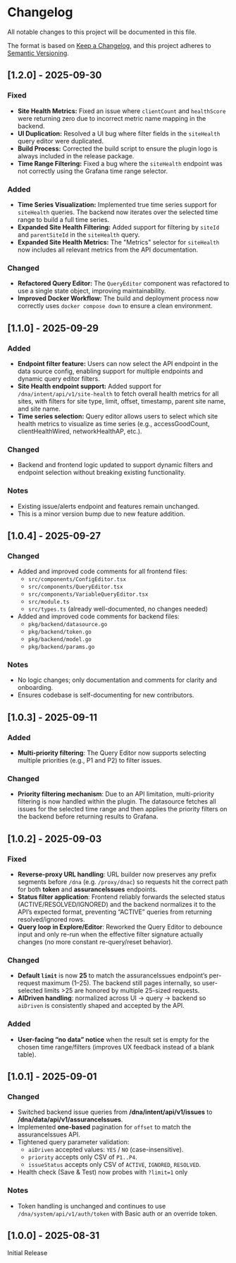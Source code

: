 # Changelog

All notable changes to this project will be documented in this file.

The format is based on [Keep a Changelog](https://keepachangelog.com/en/1.0.0/),
and this project adheres to [Semantic Versioning](https://semver.org/).

## [1.2.0] - 2025-09-30

### Fixed
- **Site Health Metrics:** Fixed an issue where `clientCount` and `healthScore` were returning zero due to incorrect metric name mapping in the backend.
- **UI Duplication:** Resolved a UI bug where filter fields in the `siteHealth` query editor were duplicated.
- **Build Process:** Corrected the build script to ensure the plugin logo is always included in the release package.
- **Time Range Filtering:** Fixed a bug where the `siteHealth` endpoint was not correctly using the Grafana time range selector.

### Added
- **Time Series Visualization:** Implemented true time series support for `siteHealth` queries. The backend now iterates over the selected time range to build a full time series.
- **Expanded Site Health Filtering:** Added support for filtering by `siteId` and `parentSiteId` in the `siteHealth` query.
- **Expanded Site Health Metrics:** The "Metrics" selector for `siteHealth` now includes all relevant metrics from the API documentation.

### Changed
- **Refactored Query Editor:** The `QueryEditor` component was refactored to use a single state object, improving maintainability.
- **Improved Docker Workflow:** The build and deployment process now correctly uses `docker compose down` to ensure a clean environment.

## [1.1.0] - 2025-09-29

### Added
- **Endpoint filter feature:** Users can now select the API endpoint in the data source config, enabling support for multiple endpoints and dynamic query editor filters.
- **Site Health endpoint support:** Added support for `/dna/intent/api/v1/site-health` to fetch overall health metrics for all sites, with filters for site type, limit, offset, timestamp, parent site name, and site name.
- **Time series selection:** Query editor allows users to select which site health metrics to visualize as time series (e.g., accessGoodCount, clientHealthWired, networkHealthAP, etc.).

### Changed
- Backend and frontend logic updated to support dynamic filters and endpoint selection without breaking existing functionality.

### Notes
- Existing issue/alerts endpoint and features remain unchanged.
- This is a minor version bump due to new feature addition.

## [1.0.4] - 2025-09-27

### Changed
- Added and improved code comments for all frontend files:
  - `src/components/ConfigEditor.tsx`
  - `src/components/QueryEditor.tsx`
  - `src/components/VariableQueryEditor.tsx`
  - `src/module.ts`
  - `src/types.ts` (already well-documented, no changes needed)
- Added and improved code comments for backend files:
  - `pkg/backend/datasource.go`
  - `pkg/backend/token.go`
  - `pkg/backend/model.go`
  - `pkg/backend/params.go`

### Notes
- No logic changes; only documentation and comments for clarity and onboarding.
- Ensures codebase is self-documenting for new contributors.

## [1.0.3] - 2025-09-11

### Added
- **Multi-priority filtering**: The Query Editor now supports selecting multiple priorities (e.g., P1 and P2) to filter issues.

### Changed
- **Priority filtering mechanism**: Due to an API limitation, multi-priority filtering is now handled within the plugin. The datasource fetches all issues for the selected time range and then applies the priority filters on the backend before returning results to Grafana.

## [1.0.2] - 2025-09-03

### Fixed
- **Reverse-proxy URL handling**: URL builder now preserves any prefix segments before `/dna` (e.g. `/proxy/dnac`) so requests hit the correct path for both **token** and **assuranceIssues** endpoints.
- **Status filter application**: Frontend reliably forwards the selected status (ACTIVE/RESOLVED/IGNORED) and the backend normalizes it to the API’s expected format, preventing “ACTIVE” queries from returning resolved/ignored rows.
- **Query loop in Explore/Editor**: Reworked the Query Editor to debounce input and only re-run when the effective filter signature actually changes (no more constant re-query/reset behavior).

### Changed
- **Default `limit`** is now **25** to match the assuranceIssues endpoint’s per-request maximum (1–25). The backend still pages internally, so user-selected limits >25 are honored by multiple 25-sized requests.
- **AIDriven handling**: normalized across UI → query → backend so `aiDriven` is consistently shaped and accepted by the API.

### Added
- **User-facing “no data” notice** when the result set is empty for the chosen time range/filters (improves UX feedback instead of a blank table).

## [1.0.1] - 2025-09-01

### Changed
- Switched backend issue queries from **/dna/intent/api/v1/issues** to **/dna/data/api/v1/assuranceIssues**.
- Implemented **one-based** pagination for `offset` to match the assuranceIssues API.
- Tightened query parameter validation:
  - `aiDriven` accepted values: `YES` / `NO` (case-insensitive).
  - `priority` accepts only CSV of `P1..P4`.
  - `issueStatus` accepts only CSV of `ACTIVE`, `IGNORED`, `RESOLVED`.
- Health check (Save & Test) now probes with `?limit=1` only

### Notes
- Token handling is unchanged and continues to use `/dna/system/api/v1/auth/token` with Basic auth or an override token.

## [1.0.0] - 2025-08-31
Initial Release